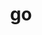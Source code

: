 ---
title: "go"
layout: cache
categories: [package, v0.22.1]
meta: {"versions": ["1.22.2"], "compilers": ["gcc@=10.2.1", "gcc@=7.5.0"], "oss": ["centos7", "ubuntu18.04"], "platforms": ["linux"], "targets": ["x86_64_v3"], "stacks": ["developer-tools", "developer-tools-manylinux2014", "root"], "num_specs": 2, "num_specs_by_stack": {"developer-tools-manylinux2014": 1, "root": 2, "developer-tools": 1}}
spec_details: [{"hash": "rbuv2c2x5d2mjdlkxx3tve4wzgiajyus", "compiler": "gcc@=10.2.1", "versions": ["1.22.2"], "os": "centos7", "platform": "linux", "target": "x86_64_v3", "variants": ["build_system=generic"], "stacks": ["developer-tools-manylinux2014", "root"], "size": "-", "tarball": "https://binaries.spack.io/releases/v0.22.1/build_cache/linux-centos7-x86_64_v3/gcc-10.2.1/go-1.22.2/linux-centos7-x86_64_v3-gcc-10.2.1-go-1.22.2-rbuv2c2x5d2mjdlkxx3tve4wzgiajyus.spack"}, {"hash": "fln4mcdixmpnenhogx5kra2jeiioflki", "compiler": "gcc@=7.5.0", "versions": ["1.22.2"], "os": "ubuntu18.04", "platform": "linux", "target": "x86_64_v3", "variants": ["build_system=generic"], "stacks": ["root", "developer-tools"], "size": "-", "tarball": "https://binaries.spack.io/releases/v0.22.1/build_cache/linux-ubuntu18.04-x86_64_v3/gcc-7.5.0/go-1.22.2/linux-ubuntu18.04-x86_64_v3-gcc-7.5.0-go-1.22.2-fln4mcdixmpnenhogx5kra2jeiioflki.spack"}]
---